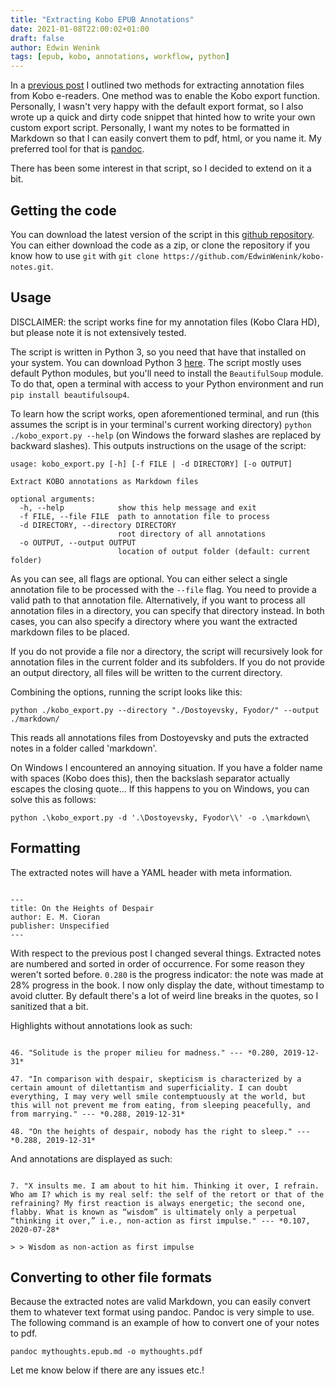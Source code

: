 ```yaml
---
title: "Extracting Kobo EPUB Annotations"
date: 2021-01-08T22:00:02+01:00
draft: false
author: Edwin Wenink
tags: [epub, kobo, annotations, workflow, python]
---
```


In a [previous post](/posts/33-epub_annotation_export) I outlined two methods for extracting annotation files from Kobo e-readers.
One method was to enable the Kobo export function.
Personally, I wasn't very happy with the default export format, so I also wrote up a quick and dirty code snippet that hinted how to write your own custom export script.
Personally, I want my notes to be formatted in Markdown so that I can easily convert them to pdf, html, or you name it.
My preferred tool for that is [pandoc](https://pandoc.org/).

There has been some interest in that script, so I decided to extend on it a bit.

## Getting the code

You can download the latest version of the script in this [github repository](https://github.com/EdwinWenink/kobo-notes).
You can either download the code as a zip, or clone the repository if you know how to use `git` with `git clone https://github.com/EdwinWenink/kobo-notes.git`.

## Usage

DISCLAIMER: the script works fine for my annotation files (Kobo Clara HD), but please note it is not extensively tested.

The script is written in Python 3, so you need that have that installed on your system. 
You can download Python 3 [here](https://www.python.org/downloads/).
The script mostly uses default Python modules, but you'll need to install the `BeautifulSoup` module.
To do that, open a terminal with access to your Python environment and run `pip install beautifulsoup4`.

To learn how the script works, open aforementioned terminal, and run (this assumes the script is in your terminal's current working directory) `python ./kobo_export.py --help` 
(on Windows the forward slashes are replaced by backward slashes).
This outputs instructions on the usage of the script:

```
usage: kobo_export.py [-h] [-f FILE | -d DIRECTORY] [-o OUTPUT]

Extract KOBO annotations as Markdown files

optional arguments:
  -h, --help            show this help message and exit
  -f FILE, --file FILE  path to annotation file to process
  -d DIRECTORY, --directory DIRECTORY
                        root directory of all annotations
  -o OUTPUT, --output OUTPUT
                        location of output folder (default: current folder)
```

As you can see, all flags are optional. 
You can either select a single annotation file to be processed with the `--file` flag.
You need to provide a valid path to that annotation file.
Alternatively, if you want to process all annotation files in a directory, you can specify that directory instead.
In both cases, you can also specify a directory where you want the extracted markdown files to be placed. 

If you do not provide a file nor a directory, the script will recursively look for annotation files in the current folder and its subfolders. 
If you do not provide an output directory, all files will be written to the current directory.

Combining the options, running the script looks like this:

```
python ./kobo_export.py --directory "./Dostoyevsky, Fyodor/" --output ./markdown/
```

This reads all annotations files from Dostoyevsky and puts the extracted notes in a folder called 'markdown'.

On Windows I encountered an annoying situation. If you have a folder name with spaces (Kobo does this), then the backslash separator actually escapes the closing quote... 
If this happens to you on Windows, you can solve this as follows:

```
python .\kobo_export.py -d '.\Dostoyevsky, Fyodor\\' -o .\markdown\
```

## Formatting

The extracted notes will have a YAML header with meta information.

```

---
title: On the Heights of Despair
author: E. M. Cioran
publisher: Unspecified
---

```

With respect to the previous post I changed several things.
Extracted notes are numbered and sorted in order of occurrence. 
For some reason they weren't sorted before.
`0.280` is the progress indicator: the note was made at 28% progress in the book.
I now only display the date, without timestamp to avoid clutter.
By default there's a lot of weird line breaks in the quotes, so I sanitized that a bit.

Highlights without annotations look as such:

```

46. "Solitude is the proper milieu for madness." --- *0.280, 2019-12-31*

47. "In comparison with despair, skepticism is characterized by a certain amount of dilettantism and superficiality. I can doubt everything, I may very well smile contemptuously at the world, but this will not prevent me from eating, from sleeping peacefully, and from marrying." --- *0.288, 2019-12-31*

48. "On the heights of despair, nobody has the right to sleep." --- *0.288, 2019-12-31*
```

And annotations are displayed as such:

```

7. "X insults me. I am about to hit him. Thinking it over, I refrain.  Who am I? which is my real self: the self of the retort or that of the refraining? My first reaction is always energetic; the second one, flabby. What is known as “wisdom” is ultimately only a perpetual “thinking it over,” i.e., non-action as first impulse." --- *0.107, 2020-07-28*

> > Wisdom as non-action as first impulse

```

## Converting to other file formats

Because the extracted notes are valid Markdown, you can easily convert them to whatever text format using pandoc.
Pandoc is very simple to use.
The following command is an example of how to convert one of your notes to pdf.

``` 
pandoc mythoughts.epub.md -o mythoughts.pdf
```

Let me know below if there are any issues etc.!

